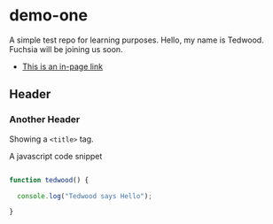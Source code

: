 # demo-one
A simple test repo for learning purposes.
Hello, my name is Tedwood. Fuchsia will be joining us soon.


- [This is an in-page link](#thelink)

## Header

### Another Header

Showing a `<title>` tag.

A javascript code snippet

```js

function tedwood() {

  console.log("Tedwood says Hello");

}

```
